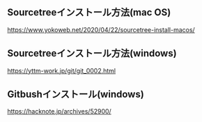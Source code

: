 ## Sourcetreeインストール方法(mac OS)
https://www.yokoweb.net/2020/04/22/sourcetree-install-macos/

## Sourcetreeインストール方法(windows)
https://yttm-work.jp/git/git_0002.html


## Gitbushインストール(windows)
https://hacknote.jp/archives/52900/
